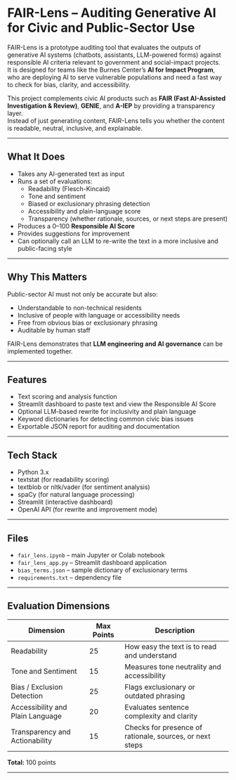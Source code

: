 # FAIR-Lens – Auditing Generative AI for Civic and Public-Sector Use

FAIR-Lens is a prototype auditing tool that evaluates the outputs of generative AI systems (chatbots, assistants, LLM-powered forms) against responsible AI criteria relevant to government and social-impact projects.  
It is designed for teams like the Burnes Center’s **AI for Impact Program**, who are deploying AI to serve vulnerable populations and need a fast way to check for bias, clarity, and accessibility.

This project complements civic AI products such as **FAIR (Fast AI-Assisted Investigation & Review)**, **GENIE**, and **A-IEP** by providing a transparency layer.  
Instead of just generating content, FAIR-Lens tells you whether the content is readable, neutral, inclusive, and explainable.

---

## What It Does
- Takes any AI-generated text as input  
- Runs a set of evaluations:  
  - Readability (Flesch-Kincaid)  
  - Tone and sentiment  
  - Biased or exclusionary phrasing detection  
  - Accessibility and plain-language score  
  - Transparency (whether rationale, sources, or next steps are present)  
- Produces a 0–100 **Responsible AI Score**  
- Provides suggestions for improvement  
- Can optionally call an LLM to re-write the text in a more inclusive and public-facing style  

---

## Why This Matters
Public-sector AI must not only be accurate but also:  
- Understandable to non-technical residents  
- Inclusive of people with language or accessibility needs  
- Free from obvious bias or exclusionary phrasing  
- Auditable by human staff  

FAIR-Lens demonstrates that **LLM engineering and AI governance** can be implemented together.  

---

## Features
- Text scoring and analysis function  
- Streamlit dashboard to paste text and view the Responsible AI Score  
- Optional LLM-based rewrite for inclusivity and plain language  
- Keyword dictionaries for detecting common civic bias issues  
- Exportable JSON report for auditing and documentation  

---

## Tech Stack
- Python 3.x  
- textstat (for readability scoring)  
- textblob or nltk/vader (for sentiment analysis)  
- spaCy (for natural language processing)  
- Streamlit (interactive dashboard)  
- OpenAI API (for rewrite and improvement mode)  

---

## Files
- `fair_lens.ipynb` – main Jupyter or Colab notebook  
- `fair_lens_app.py` – Streamlit dashboard application  
- `bias_terms.json` – sample dictionary of exclusionary terms  
- `requirements.txt` – dependency file  

---

## Evaluation Dimensions
| Dimension | Max Points | Description |
|------------|-------------|--------------|
| Readability | 25 | How easy the text is to read and understand |
| Tone and Sentiment | 15 | Measures tone neutrality and accessibility |
| Bias / Exclusion Detection | 25 | Flags exclusionary or outdated phrasing |
| Accessibility and Plain Language | 20 | Evaluates sentence complexity and clarity |
| Transparency and Actionability | 15 | Checks for presence of rationale, sources, or next steps |

**Total:** 100 points  

---

